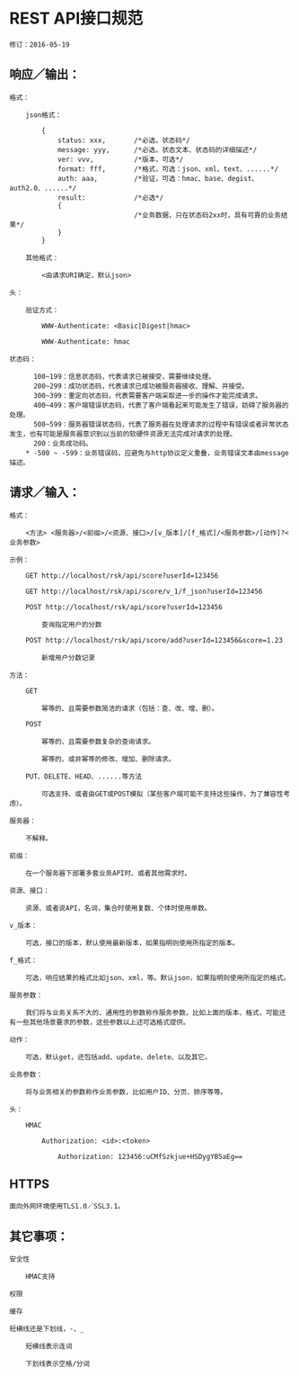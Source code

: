 # REST API接口规范

    修订：2016-05-19
    

## 响应／输出：

    格式：
    
		json格式：

			{
				status: xxx,       /*必选，状态码*/
				message: yyy,      /*必选，状态文本、状态码的详细描述*/
				ver: vvv,          /*版本，可选*/
				format: fff,       /*格式，可选：json、xml、text、......*/
				auth: aaa,         /*验证，可选：hmac、base、degist、auth2.0、......*/
				result:            /*必选*/
                {
					               /*业务数据，只在状态码2xx时，具有可靠的业务结果*/
				}
			}

		其他格式：

			<由请求URI确定，默认json>

	头：

        验证方式：
        
		    WWW-Authenticate: <Basic|Digest|hmac>
		
		    WWW-Authenticate: hmac

	状态码：

          100~199：信息状态码，代表请求已被接受，需要继续处理。
          200~299：成功状态码，代表请求已成功被服务器接收、理解、并接受。
          300~399：重定向状态码，代表需要客户端采取进一步的操作才能完成请求。
          400~499：客户端错误状态码，代表了客户端看起来可能发生了错误，妨碍了服务器的处理。
          500~599：服务器错误状态码，代表了服务器在处理请求的过程中有错误或者异常状态发生，也有可能是服务器意识到以当前的软硬件资源无法完成对请求的处理。
          200：业务成功码。
        * -500 ~ -599：业务错误码，应避免与http协议定义重叠，业务错误文本由message描述。

## 请求／输入：

	格式：

		<方法> <服务器>/<前缀>/<资源、接口>/[v_版本]/[f_格式]/<服务参数>/[动作]?<业务参数>

	示例：

		GET http://localhost/rsk/api/score?userId=123456

		GET http://localhost/rsk/api/score/v_1/f_json?userId=123456

		POST http://localhost/rsk/api/score?userId=123456

			查询指定用户的分数

		POST http://localhost/rsk/api/score/add?userId=123456&score=1.23

			新增用户分数记录

	方法：

		GET

			幂等的、且需要参数简洁的请求（包括：查、改、增、删）。

		POST

			幂等的、且需要参数复杂的查询请求。

			幂等的、或非幂等的修改、增加、删除请求。	

		PUT、DELETE、HEAD、......等方法

			可选支持、或者由GET或POST模拟（某些客户端可能不支持这些操作，为了兼容性考虑）。

	服务器：

		不解释。

	前缀：

		在一个服务器下部署多套业务API时、或者其他需求时。

	资源、接口：

		资源、或者说API，名词，集合时使用复数、个体时使用单数。

	v_版本：

		可选，接口的版本，默认使用最新版本，如果指明则使用所指定的版本。

	f_格式：

		可选，响应结果的格式比如json、xml，等。默认json，如果指明则使用所指定的格式。

	服务参数：

		我们将与业务关系不大的、通用性的参数称作服务参数，比如上面的版本、格式，可能还有一些其他场景要求的参数，这些参数以上述可选格式提供。

	动作：

		可选，默认get，还包括add、update、delete、以及其它。

	业务参数：

		将与业务相关的参数称作业务参数，比如用户ID、分页、排序等等。
		
	头：

        HMAC

            Authorization: <id>:<token>
        
                Authorization: 123456:uCMfSzkjue+HSDygYB5aEg==

## HTTPS

    面向外网环境使用TLS1.0／SSL3.1。
	
## 其它事项：

	安全性
	
	    HMAC支持

	权限

	缓存
	
	短横线还是下划线，-、_
	
	    短横线表示连词
	    
	    下划线表示空格/分词
